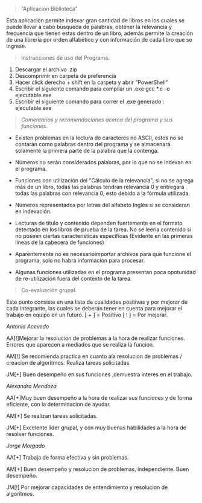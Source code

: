 > “Aplicación Biblioteca"

Esta aplicación permite indexar gran cantidad de libros en los cuales se puede llevar a cabo búsqueda de palabras, obtener la relevancia y frecuencia que tienen estas dentro de un libro, además permite la creación de una librería por orden alfabético y con información de cada libro que se ingrese.

> Instrucciones de uso del Programa.

1.	Descargar el archivo .zip
2.	Descomprimir en carpeta de preferencia
3.	Hacer click derecho + shift en la carpeta y abrir “PowerShell”
4.	Escribir el siguiente comando para compilar un .exe
gcc *.c -o ejecutable.exe 
5. Escribir el siguiente comando para correr el .exe generado : ejecutable.exe


>*Comentarios y recomendaciones acerca del programa y sus funciones.*

+ Existen problemas en la lectura de caracteres no ASCII, estos no se contarán como palabras dentro del programa y se almacenará solamente la primera parte de la palabra que la contenga.

+ Números no serán considerados palabras, por lo que no se indexan en el programa.

+ Funciones con utilización del "Cálculo de la relevancia", si no se agrega más de un libro, todas las palabras tendran relevancia 0 y entregara todas las palabras con relevancia 0, esto debido a la fórmula utilizada.

+ Números representados por letras del alfabeto Inglés si se consideran en indexación.

+ Lecturas de título y contenido dependen fuertemente en el formato detectado en los libros de prueba de la tarea. No se leería contenido si no poseen ciertas características especifícas (Evidente en las primeras lineas de la cabecera de funciones)

+ Aparentemente no es necesarioimportar archivos para que funcione el programa, solo no habrá información para procesar.

+ Algunas funciones utilizadas en el programa presentan poca opotunidad de re-utilización fuera del contexto de la tarea.

> Co-evaluación grupal.

Este punto consiste en una lista de cualidades positivas y por mejorar de cada integrante, las cuales se deberán tener en cuenta para mejorar el trabajo en equipo en un futuro. [ + ] = Positivo [ ! ] = Por mejorar.

*_Antonia Acevedo_*

AA[!]Mejorar la resolucion de problemas a la hora de realizar funciones. Errores que aparecen a mediados que se realiza la funcion.

AM[!] Se recomienda practica en cuanto ala resolucion de problemas / creacion de algoritmos. Realiza tareas solicitadas.

JM[+] Buen desempeño en sus funciones ,demuestra interes en el trabajo.

*_Alexandra Mendoza_*

AA[+]Muy buen desempeño a la hora de realizar sus funciones y de forma eficiente, con la determinacion de ayudar.

AM[+] Se realizan tareas solicitadas.

JM[+] Excelente lider grupal, y con muy buenas habilidades a la hora de resolver funciones.

*_Jorge Morgado_*

AA[+] Trabaja de forma efectiva y sin problemas.

AM[+] Buen desempeño y resolucion de problemas, independiente. Buen desempeño.

JM[!] Por mejorar capacidades de entendimiento y resolucion de algoritmos.
